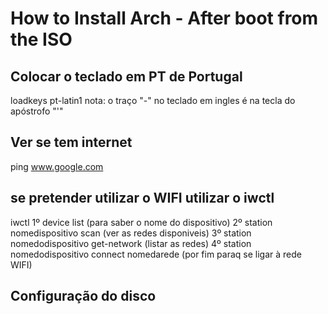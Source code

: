 # How to Install Arch - After boot from the ISO

## Colocar o teclado em PT de Portugal
loadkeys pt-latin1 
nota: o traço "-" no teclado em ingles é na tecla do apóstrofo "'"

## Ver se tem internet
ping www.google.com

## se pretender utilizar o WIFI utilizar o iwctl
iwctl
1º device list (para saber o nome do dispositivo)
2º station nomedispositivo scan (ver as redes disponiveis)
3º station nomedodispositivo get-network (listar as redes)
4º station nomedodispositivo connect nomedarede (por fim paraq se ligar à rede WIFI)

## Configuração do disco
